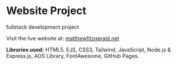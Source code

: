 # Website Project
fullstack development project

Visit the live website at: [matthewfitzgerald.net](https://matthewfitzgerald.net)



**Libraries used:**
HTML5, EJS, CSS3, Tailwind, JavaScript, Node.js & Express.js, AOS Library, FontAwesome, GitHub Pages.
